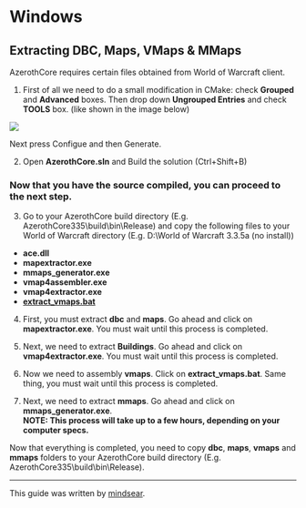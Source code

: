 # Windows

## Extracting DBC, Maps, VMaps & MMaps
AzerothCore requires certain files obtained from World of Warcraft client.

1. First of all we need to do a small modification in CMake: check **Grouped** and **Advanced** boxes. Then drop down **Ungrouped Entries** and check **TOOLS** box. (like shown in the image below)

![](https://i.ibb.co/9ZFsCtH/azeroth-cmake-tools.png)

Next press Configue and then Generate.

2. Open **AzerothCore.sln** and Build the solution (Ctrl+Shift+B)

### Now that you have the source compiled, you can proceed to the next step.

3. Go to your AzerothCore build directory (E.g. AzerothCore335\build\bin\Release) and copy the following files to your World of Warcraft directory (E.g. D:\World of Warcraft 3.3.5a (no install))
* **ace.dll**
* **mapextractor.exe**
* **mmaps_generator.exe**
* **vmap4assembler.exe**
* **vmap4extractor.exe**
* **[extract_vmaps.bat](https://pastebin.com/KKMurZ4D)**

4. First, you must extract **dbc** and **maps**. Go ahead and click on **mapextractor.exe**. You must wait until this process is completed.

5. Next, we need to extract **Buildings**. Go ahead and click on **vmap4extractor.exe**. You must wait until this process is completed.

6. Now we need to assembly **vmaps**. Click on **extract_vmaps.bat**. Same thing, you must wait until this process is completed.

7. Next, we need to extract **mmaps**. Go ahead and click on **mmaps_generator.exe**.  
**NOTE: This process will take up to a few hours, depending on your computer specs.**

Now that everything is completed, you need to copy **dbc**, **maps**, **vmaps** and **mmaps** folders to your AzerothCore build directory (E.g. AzerothCore335\build\bin\Release).


***


This guide was written by [mindsear](https://github.com/mindsear).




